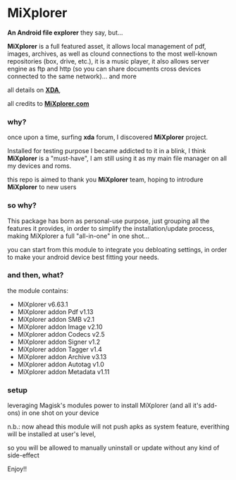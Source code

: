 # MiXplorer

**An Android file explorer** they say, but...

**MiXplorer** is a full featured asset, it allows local management of pdf, images, archives, as well as clound connections to the most well-known repositories (box, drive, etc.), it is a music player, it also allows server engine as ftp and http (so you can share documents cross devices connected to the same network)... and more

all details on <a href="https://forum.xda-developers.com/t/app-2-2-mixplorer-v6-x-released-fully-featured-file-manager.1523691/post-23109280">**XDA**</a>,

all credits to <a href="https://mixplorer.com/">**MiXplorer.com**</a>


### why?
once upon a time, surfing **xda** forum, I discovered **MiXplorer** project.

Installed for testing purpose I became addicted to it in a blink, I think **MiXplorer** is a "must-have", I am still using it as my main file manager on all my devices and roms. 

this repo is aimed to thank you **MiXplorer** team, hoping to introdure **MiXplorer** to new users

### so why?

This package has born as personal-use purpose, just grouping all the features it provides, in order to simplify the installation/update process, making MiXplorer a full "all-in-one" in one shot...

you can start from this module to integrate you debloating settings, in order to make your android device best fitting your needs.

### and then, what?

the module contains:
- MiXplorer v6.63.1
- MiXplorer addon Pdf v1.13
- MiXplorer addon SMB v2.1
- MiXplorer addon Image v2.10
- MiXplorer addon Codecs v2.5
- MiXplorer addon Signer v1.2
- MiXplorer addon Tagger v1.4
- MiXplorer addon Archive v3.13
- MiXplorer addon Autotag v1.0
- MiXplorer addon Metadata v1.11

### setup

leveraging Magisk's modules power to install MiXplorer (and all it's add-ons) in one shot on your device


n.b.: now ahead this module will not push apks as system feature, everithing will be installed at user's level,

so you will be allowed to manually uninstall or update without any kind of side-effect

Enjoy!! 
